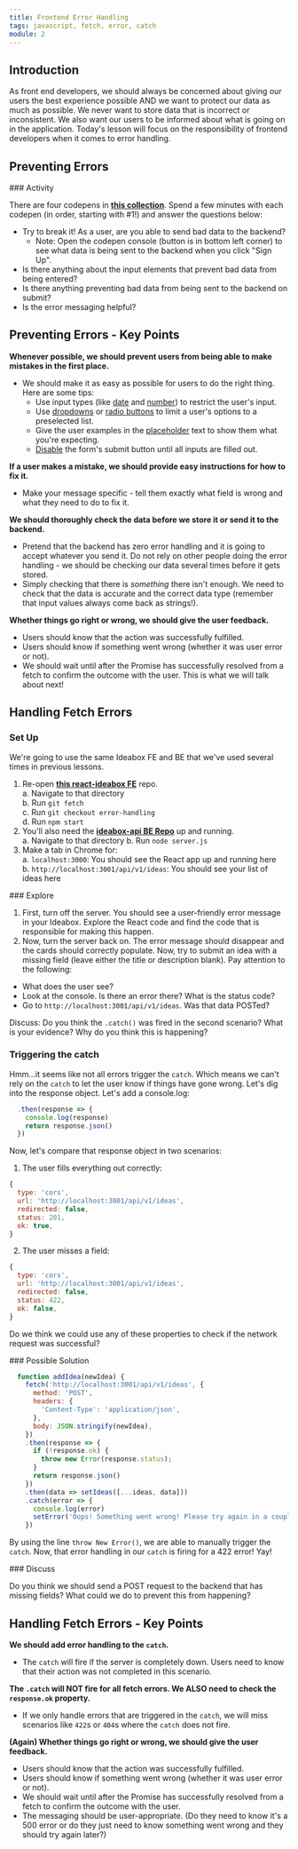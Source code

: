 ```yaml
---
title: Frontend Error Handling
tags: javascript, fetch, error, catch
module: 2
---
```


## Introduction 

As front end developers, we should always be concerned about giving our users the best experience possible AND we want to protect our data as much as possible. We never want to store data that is incorrect or inconsistent. We also want our users to be informed about what is going on in the application. Today's lesson will focus on the responsibility of frontend developers when it comes to error handling.

## Preventing Errors

<section class="call-to-action">
### Activity

There are four codepens in **[this collection](https://codepen.io/collection/ExqLWp)**. Spend a few minutes with each codepen (in order, starting with #1!) and answer the questions below:

- Try to break it! As a user, are you able to send bad data to the backend?
  - Note: Open the codepen console (button is in bottom left corner) to see what data is being sent to the backend when you click "Sign Up".
- Is there anything about the input elements that prevent bad data from being entered?
- Is there anything preventing bad data from being sent to the backend on submit?
- Is the error messaging helpful?
</section>


## Preventing Errors - Key Points
**Whenever possible, we should prevent users from being able to make mistakes in the first place.**
  - We should make it as easy as possible for users to do the right thing. Here are some tips:
    - Use input types (like [date](https://developer.mozilla.org/en-US/docs/Web/HTML/Element/input/date) and [number](https://developer.mozilla.org/en-US/docs/Web/HTML/Element/input/number)) to restrict the user's input.
    - Use [dropdowns](https://www.w3schools.com/tags/tag_select.asp) or [radio buttons](https://www.w3schools.com/tags/att_input_type_radio.asp) to limit a user's options to a preselected list.
    - Give the user examples in the [placeholder](https://www.w3schools.com/tags/att_input_placeholder.asp) text to show them what you're expecting.
    - [Disable](https://developer.mozilla.org/en-US/docs/Web/HTML/Attributes/disabled) the form's submit button until all inputs are filled out.

**If a user makes a mistake, we should provide easy instructions for how to fix it.**
  - Make your message specific - tell them exactly what field is wrong and what they need to do to fix it.

**We should thoroughly check the data before we store it or send it to the backend.**
  - Pretend that the backend has zero error handling and it is going to accept whatever you send it. Do not rely on other people doing the error handling - we should be checking our data several times before it gets stored.
  - Simply checking that there is *something* there isn't enough. We need to check that the data is accurate and the correct data type (remember that input values always come back as strings!).

**Whether things go right or wrong, we should give the user feedback.**
  - Users should know that the action was successfully fulfilled.
  - Users should know if something went wrong (whether it was user error or not).
  - We should wait until after the Promise has successfully resolved from a fetch to confirm the outcome with the user. This is what we will talk about next!


## Handling Fetch Errors

### Set Up
We're going to use the same Ideabox FE and BE that we've used several times in previous lessons.

1. Re-open **[this react-ideabox FE](https://github.com/turingschool-examples/react-ideabox)** repo.  
  a. Navigate to that directory  
  b. Run `git fetch`  
  c. Run `git checkout error-handling`  
  d. Run `npm start`  
2. You'll also need the **[ideabox-api BE Repo](https://github.com/turingschool-examples/ideabox-api)** up and running.  
  a. Navigate to that directory 
  b. Run `node server.js`
3. Make a tab in Chrome for:  
  a. `localhost:3000`: You should see the React app up and running here  
  b. `http://localhost:3001/api/v1/ideas`: You should see your list of ideas here

<section class="call-to-action">
### Explore

1. First, turn off the server. You should see a user-friendly error message in your Ideabox. Explore the React code and find the code that is responsible for making this happen.
2. Now, turn the server back on. The error message should disappear and the cards should correctly populate. Now, try to submit an idea with a missing field (leave either the title or description blank). Pay attention to the following:
  - What does the user see?
  - Look at the console. Is there an error there? What is the status code?
  - Go to `http://localhost:3001/api/v1/ideas`. Was that data POSTed?

Discuss: Do you think the `.catch()` was fired in the second scenario? What is your evidence? Why do you think this is happening?
</section>

### Triggering the catch

Hmm...it seems like not all errors trigger the `catch`. Which means we can't rely on the `catch` to let the user know if things have gone wrong. Let's dig into the response object. Let's add a console.log:

```js
  .then(response => {
    console.log(response)
    return response.json()
  })
```

Now, let's compare that response object in two scenarios:

1. The user fills everything out correctly:
```js
{
  type: 'cors', 
  url: 'http://localhost:3001/api/v1/ideas', 
  redirected: false, 
  status: 201, 
  ok: true, 
}
```

2. The user misses a field:
```js
{
  type: 'cors', 
  url: 'http://localhost:3001/api/v1/ideas', 
  redirected: false, 
  status: 422, 
  ok: false, 
}
```

Do we think we could use any of these properties to check if the network request was successful?

<section class="dropdown">
### Possible Solution

```js
  function addIdea(newIdea) {
    fetch('http://localhost:3001/api/v1/ideas', {
      method: 'POST',
      headers: {
        'Content-Type': 'application/json',
      },
      body: JSON.stringify(newIdea), 
    })
    .then(response => {
      if (!response.ok) {
        throw new Error(response.status); 
      }
      return response.json()
    })
    .then(data => setIdeas([...ideas, data]))
    .catch(error => {
      console.log(error)
      setError('Oops! Something went wrong! Please try again in a couple minutes.')
    })
```
</section>

By using the line `throw New Error()`, we are able to manually trigger the `catch`. Now, that error handling in our `catch` is firing for a 422 error! Yay! 

<section class="call-to-action">
### Discuss

Do you think we should send a POST request to the backend that has missing fields? What could we do to prevent this from happening?
</section>

## Handling Fetch Errors - Key Points

**We should add error handling to the `catch`.**
  - The `catch` will fire if the server is completely down. Users need to know that their action was not completed in this scenario.

**The `.catch` will NOT fire for all fetch errors. We ALSO need to check the `response.ok` property.**
  - If we only handle errors that are triggered in the `catch`, we will miss scenarios like `422`s or `404`s where the `catch` does not fire. 

**(Again) Whether things go right or wrong, we should give the user feedback.**
  - Users should know that the action was successfully fulfilled.
  - Users should know if something went wrong (whether it was user error or not).
  - We should wait until after the Promise has successfully resolved from a fetch to confirm the outcome with the user. 
  - The messaging should be user-appropriate. (Do they need to know it's a 500 error or do they just need to know something went wrong and they should try again later?)
